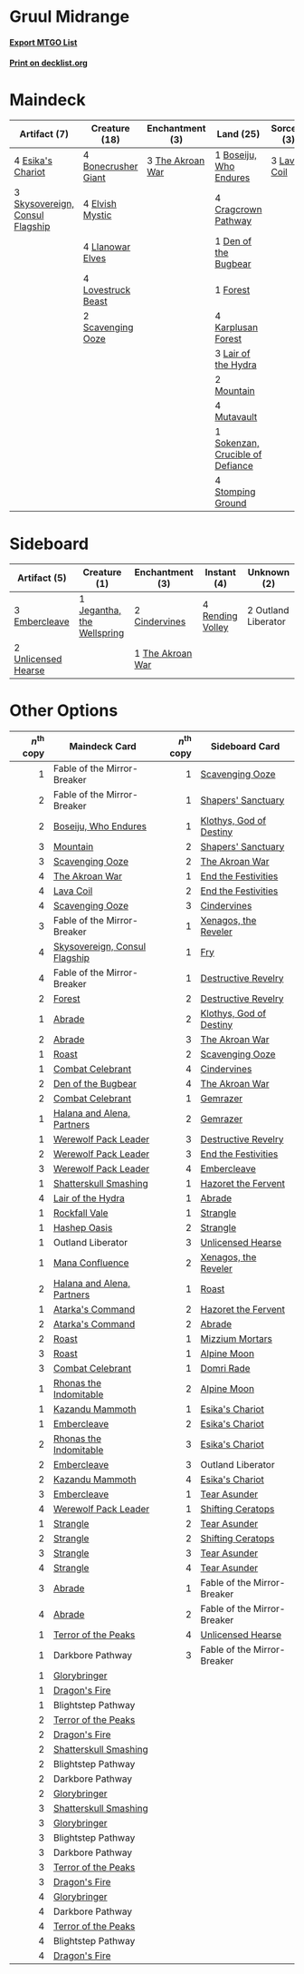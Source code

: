 # Gruul Midrange

#### [Export MTGO List](../collection/Gruul%20Midrange/Gruul%20Midrange.txt)
#### [Print on decklist.org](http://decklist.org/?deckmain=4%09Bonecrusher%20Giant%0A1%09Boseiju,%20Who%20Endures%0A4%09Cragcrown%20Pathway%0A1%09Den%20of%20the%20Bugbear%0A4%09Elvish%20Mystic%0A4%09Esika's%20Chariot%0A1%09Forest%0A4%09Karplusan%20Forest%0A3%09Lair%20of%20the%20Hydra%0A3%09Lava%20Coil%0A4%09Llanowar%20Elves%0A4%09Lovestruck%20Beast%0A2%09Mountain%0A4%09Mutavault%0A4%09Reckless%20Stormseeker%0A2%09Scavenging%20Ooze%0A3%09Skysovereign,%20Consul%20Flagship%0A1%09Sokenzan,%20Crucible%20of%20Defiance%0A4%09Stomping%20Ground%0A3%09The%20Akroan%20War&deckside=2%09Cindervines%0A3%09Embercleave%0A1%09Jegantha,%20the%20Wellspring%0A2%09Outland%20Liberator%0A4%09Rending%20Volley%0A1%09The%20Akroan%20War%0A2%09Unlicensed%20Hearse)
# Maindeck

|                                               Artifact (7)                                               |                                        Creature (18)                                         |                                      Enchantment (3)                                      |                                                 Land (25)                                                 |                                     Sorcery (3)                                      |     Unknown (4)      |
|----------------------------------------------------------------------------------------------------------|----------------------------------------------------------------------------------------------|-------------------------------------------------------------------------------------------|-----------------------------------------------------------------------------------------------------------|--------------------------------------------------------------------------------------|----------------------|
|4 [Esika's Chariot](http://gatherer.wizards.com/Pages/Card/Details.aspx?multiverseid=503783)              |4 [Bonecrusher Giant](http://gatherer.wizards.com/Pages/Card/Details.aspx?multiverseid=473077)|3 [The Akroan War](http://gatherer.wizards.com/Pages/Card/Details.aspx?multiverseid=476375)|1 [Boseiju, Who Endures](http://gatherer.wizards.com/Pages/Card/Details.aspx?multiverseid=548579)          |3 [Lava Coil](http://gatherer.wizards.com/Pages/Card/Details.aspx?multiverseid=452858)|4 Reckless Stormseeker|
|3 [Skysovereign, Consul Flagship](http://gatherer.wizards.com/Pages/Card/Details.aspx?multiverseid=417807)|4 [Elvish Mystic](http://gatherer.wizards.com/Pages/Card/Details.aspx?multiverseid=389499)    |                                                                                           |4 [Cragcrown Pathway](http://gatherer.wizards.com/Pages/Card/Details.aspx?multiverseid=491915)             |                                                                                      |                      |
|                                                                                                          |4 [Llanowar Elves](http://gatherer.wizards.com/Pages/Card/Details.aspx?multiverseid=129626)   |                                                                                           |1 [Den of the Bugbear](http://gatherer.wizards.com/Pages/Card/Details.aspx?multiverseid=527541)            |                                                                                      |                      |
|                                                                                                          |4 [Lovestruck Beast](http://gatherer.wizards.com/Pages/Card/Details.aspx?multiverseid=473127) |                                                                                           |1 [Forest](http://gatherer.wizards.com/Pages/Card/Details.aspx?multiverseid=439860)                        |                                                                                      |                      |
|                                                                                                          |2 [Scavenging Ooze](http://gatherer.wizards.com/Pages/Card/Details.aspx?multiverseid=420783)  |                                                                                           |4 [Karplusan Forest](http://gatherer.wizards.com/Pages/Card/Details.aspx?multiverseid=129614)              |                                                                                      |                      |
|                                                                                                          |                                                                                              |                                                                                           |3 [Lair of the Hydra](http://gatherer.wizards.com/Pages/Card/Details.aspx?multiverseid=527546)             |                                                                                      |                      |
|                                                                                                          |                                                                                              |                                                                                           |2 [Mountain](http://gatherer.wizards.com/Pages/Card/Details.aspx?multiverseid=439859)                      |                                                                                      |                      |
|                                                                                                          |                                                                                              |                                                                                           |4 [Mutavault](http://gatherer.wizards.com/Pages/Card/Details.aspx?multiverseid=370733)                     |                                                                                      |                      |
|                                                                                                          |                                                                                              |                                                                                           |1 [Sokenzan, Crucible of Defiance](http://gatherer.wizards.com/Pages/Card/Details.aspx?multiverseid=548589)|                                                                                      |                      |
|                                                                                                          |                                                                                              |                                                                                           |4 [Stomping Ground](http://gatherer.wizards.com/Pages/Card/Details.aspx?multiverseid=405110)               |                                                                                      |                      |


# Sideboard

|                                         Artifact (5)                                         |                                            Creature (1)                                             |                                      Enchantment (3)                                      |                                        Instant (4)                                        |    Unknown (2)    |
|----------------------------------------------------------------------------------------------|-----------------------------------------------------------------------------------------------------|-------------------------------------------------------------------------------------------|-------------------------------------------------------------------------------------------|-------------------|
|3 [Embercleave](http://gatherer.wizards.com/Pages/Card/Details.aspx?multiverseid=473082)      |1 [Jegantha, the Wellspring](http://gatherer.wizards.com/Pages/Card/Details.aspx?multiverseid=479742)|2 [Cindervines](http://gatherer.wizards.com/Pages/Card/Details.aspx?multiverseid=457305)   |4 [Rending Volley](http://gatherer.wizards.com/Pages/Card/Details.aspx?multiverseid=394663)|2 Outland Liberator|
|2 [Unlicensed Hearse](http://gatherer.wizards.com/Pages/Card/Details.aspx?multiverseid=555447)|                                                                                                     |1 [The Akroan War](http://gatherer.wizards.com/Pages/Card/Details.aspx?multiverseid=476375)|                                                                                           |                   |


# Other Options

|*n*<sup>th</sup> copy|                                             Maindeck Card                                              |*n*<sup>th</sup> copy|                                          Sideboard Card                                          |
|--------------------:|--------------------------------------------------------------------------------------------------------|--------------------:|--------------------------------------------------------------------------------------------------|
|                    1|Fable of the Mirror-Breaker                                                                             |                    1|[Scavenging Ooze](http://gatherer.wizards.com/Pages/Card/Details.aspx?multiverseid=420783)        |
|                    2|Fable of the Mirror-Breaker                                                                             |                    1|[Shapers' Sanctuary](http://gatherer.wizards.com/Pages/Card/Details.aspx?multiverseid=435362)     |
|                    2|[Boseiju, Who Endures](http://gatherer.wizards.com/Pages/Card/Details.aspx?multiverseid=548579)         |                    1|[Klothys, God of Destiny](http://gatherer.wizards.com/Pages/Card/Details.aspx?multiverseid=476471)|
|                    3|[Mountain](http://gatherer.wizards.com/Pages/Card/Details.aspx?multiverseid=439859)                     |                    2|[Shapers' Sanctuary](http://gatherer.wizards.com/Pages/Card/Details.aspx?multiverseid=435362)     |
|                    3|[Scavenging Ooze](http://gatherer.wizards.com/Pages/Card/Details.aspx?multiverseid=420783)              |                    2|[The Akroan War](http://gatherer.wizards.com/Pages/Card/Details.aspx?multiverseid=476375)         |
|                    4|[The Akroan War](http://gatherer.wizards.com/Pages/Card/Details.aspx?multiverseid=476375)               |                    1|[End the Festivities](http://gatherer.wizards.com/Pages/Card/Details.aspx?multiverseid=541010)    |
|                    4|[Lava Coil](http://gatherer.wizards.com/Pages/Card/Details.aspx?multiverseid=452858)                    |                    2|[End the Festivities](http://gatherer.wizards.com/Pages/Card/Details.aspx?multiverseid=541010)    |
|                    4|[Scavenging Ooze](http://gatherer.wizards.com/Pages/Card/Details.aspx?multiverseid=420783)              |                    3|[Cindervines](http://gatherer.wizards.com/Pages/Card/Details.aspx?multiverseid=457305)            |
|                    3|Fable of the Mirror-Breaker                                                                             |                    1|[Xenagos, the Reveler](http://gatherer.wizards.com/Pages/Card/Details.aspx?multiverseid=373502)   |
|                    4|[Skysovereign, Consul Flagship](http://gatherer.wizards.com/Pages/Card/Details.aspx?multiverseid=417807)|                    1|[Fry](http://gatherer.wizards.com/Pages/Card/Details.aspx?multiverseid=466894)                    |
|                    4|Fable of the Mirror-Breaker                                                                             |                    1|[Destructive Revelry](http://gatherer.wizards.com/Pages/Card/Details.aspx?multiverseid=373351)    |
|                    2|[Forest](http://gatherer.wizards.com/Pages/Card/Details.aspx?multiverseid=439860)                       |                    2|[Destructive Revelry](http://gatherer.wizards.com/Pages/Card/Details.aspx?multiverseid=373351)    |
|                    1|[Abrade](http://gatherer.wizards.com/Pages/Card/Details.aspx?multiverseid=430772)                       |                    2|[Klothys, God of Destiny](http://gatherer.wizards.com/Pages/Card/Details.aspx?multiverseid=476471)|
|                    2|[Abrade](http://gatherer.wizards.com/Pages/Card/Details.aspx?multiverseid=430772)                       |                    3|[The Akroan War](http://gatherer.wizards.com/Pages/Card/Details.aspx?multiverseid=476375)         |
|                    1|[Roast](http://gatherer.wizards.com/Pages/Card/Details.aspx?multiverseid=394667)                        |                    2|[Scavenging Ooze](http://gatherer.wizards.com/Pages/Card/Details.aspx?multiverseid=420783)        |
|                    1|[Combat Celebrant](http://gatherer.wizards.com/Pages/Card/Details.aspx?multiverseid=426827)             |                    4|[Cindervines](http://gatherer.wizards.com/Pages/Card/Details.aspx?multiverseid=457305)            |
|                    2|[Den of the Bugbear](http://gatherer.wizards.com/Pages/Card/Details.aspx?multiverseid=527541)           |                    4|[The Akroan War](http://gatherer.wizards.com/Pages/Card/Details.aspx?multiverseid=476375)         |
|                    2|[Combat Celebrant](http://gatherer.wizards.com/Pages/Card/Details.aspx?multiverseid=426827)             |                    1|[Gemrazer](http://gatherer.wizards.com/Pages/Card/Details.aspx?multiverseid=479675)               |
|                    1|[Halana and Alena, Partners](http://gatherer.wizards.com/Pages/Card/Details.aspx?multiverseid=541113)   |                    2|[Gemrazer](http://gatherer.wizards.com/Pages/Card/Details.aspx?multiverseid=479675)               |
|                    1|[Werewolf Pack Leader](http://gatherer.wizards.com/Pages/Card/Details.aspx?multiverseid=527498)         |                    3|[Destructive Revelry](http://gatherer.wizards.com/Pages/Card/Details.aspx?multiverseid=373351)    |
|                    2|[Werewolf Pack Leader](http://gatherer.wizards.com/Pages/Card/Details.aspx?multiverseid=527498)         |                    3|[End the Festivities](http://gatherer.wizards.com/Pages/Card/Details.aspx?multiverseid=541010)    |
|                    3|[Werewolf Pack Leader](http://gatherer.wizards.com/Pages/Card/Details.aspx?multiverseid=527498)         |                    4|[Embercleave](http://gatherer.wizards.com/Pages/Card/Details.aspx?multiverseid=473082)            |
|                    1|[Shatterskull Smashing](http://gatherer.wizards.com/Pages/Card/Details.aspx?multiverseid=491802)        |                    1|[Hazoret the Fervent](http://gatherer.wizards.com/Pages/Card/Details.aspx?multiverseid=426838)    |
|                    4|[Lair of the Hydra](http://gatherer.wizards.com/Pages/Card/Details.aspx?multiverseid=527546)            |                    1|[Abrade](http://gatherer.wizards.com/Pages/Card/Details.aspx?multiverseid=430772)                 |
|                    1|[Rockfall Vale](http://gatherer.wizards.com/Pages/Card/Details.aspx?multiverseid=535065)                |                    1|[Strangle](http://gatherer.wizards.com/Pages/Card/Details.aspx?multiverseid=555326)               |
|                    1|[Hashep Oasis](http://gatherer.wizards.com/Pages/Card/Details.aspx?multiverseid=430866)                 |                    2|[Strangle](http://gatherer.wizards.com/Pages/Card/Details.aspx?multiverseid=555326)               |
|                    1|Outland Liberator                                                                                       |                    3|[Unlicensed Hearse](http://gatherer.wizards.com/Pages/Card/Details.aspx?multiverseid=555447)      |
|                    1|[Mana Confluence](http://gatherer.wizards.com/Pages/Card/Details.aspx?multiverseid=409573)              |                    2|[Xenagos, the Reveler](http://gatherer.wizards.com/Pages/Card/Details.aspx?multiverseid=373502)   |
|                    2|[Halana and Alena, Partners](http://gatherer.wizards.com/Pages/Card/Details.aspx?multiverseid=541113)   |                    1|[Roast](http://gatherer.wizards.com/Pages/Card/Details.aspx?multiverseid=394667)                  |
|                    1|[Atarka's Command](http://gatherer.wizards.com/Pages/Card/Details.aspx?multiverseid=394502)             |                    2|[Hazoret the Fervent](http://gatherer.wizards.com/Pages/Card/Details.aspx?multiverseid=426838)    |
|                    2|[Atarka's Command](http://gatherer.wizards.com/Pages/Card/Details.aspx?multiverseid=394502)             |                    2|[Abrade](http://gatherer.wizards.com/Pages/Card/Details.aspx?multiverseid=430772)                 |
|                    2|[Roast](http://gatherer.wizards.com/Pages/Card/Details.aspx?multiverseid=394667)                        |                    1|[Mizzium Mortars](http://gatherer.wizards.com/Pages/Card/Details.aspx?multiverseid=405302)        |
|                    3|[Roast](http://gatherer.wizards.com/Pages/Card/Details.aspx?multiverseid=394667)                        |                    1|[Alpine Moon](http://gatherer.wizards.com/Pages/Card/Details.aspx?multiverseid=447264)            |
|                    3|[Combat Celebrant](http://gatherer.wizards.com/Pages/Card/Details.aspx?multiverseid=426827)             |                    1|[Domri Rade](http://gatherer.wizards.com/Pages/Card/Details.aspx?multiverseid=366367)             |
|                    1|[Rhonas the Indomitable](http://gatherer.wizards.com/Pages/Card/Details.aspx?multiverseid=426884)       |                    2|[Alpine Moon](http://gatherer.wizards.com/Pages/Card/Details.aspx?multiverseid=447264)            |
|                    1|[Kazandu Mammoth](http://gatherer.wizards.com/Pages/Card/Details.aspx?multiverseid=491835)              |                    1|[Esika's Chariot](http://gatherer.wizards.com/Pages/Card/Details.aspx?multiverseid=503783)        |
|                    1|[Embercleave](http://gatherer.wizards.com/Pages/Card/Details.aspx?multiverseid=473082)                  |                    2|[Esika's Chariot](http://gatherer.wizards.com/Pages/Card/Details.aspx?multiverseid=503783)        |
|                    2|[Rhonas the Indomitable](http://gatherer.wizards.com/Pages/Card/Details.aspx?multiverseid=426884)       |                    3|[Esika's Chariot](http://gatherer.wizards.com/Pages/Card/Details.aspx?multiverseid=503783)        |
|                    2|[Embercleave](http://gatherer.wizards.com/Pages/Card/Details.aspx?multiverseid=473082)                  |                    3|Outland Liberator                                                                                 |
|                    2|[Kazandu Mammoth](http://gatherer.wizards.com/Pages/Card/Details.aspx?multiverseid=491835)              |                    4|[Esika's Chariot](http://gatherer.wizards.com/Pages/Card/Details.aspx?multiverseid=503783)        |
|                    3|[Embercleave](http://gatherer.wizards.com/Pages/Card/Details.aspx?multiverseid=473082)                  |                    1|[Tear Asunder](http://gatherer.wizards.com/Pages/Card/Details.aspx?multiverseid=574663)           |
|                    4|[Werewolf Pack Leader](http://gatherer.wizards.com/Pages/Card/Details.aspx?multiverseid=527498)         |                    1|[Shifting Ceratops](http://gatherer.wizards.com/Pages/Card/Details.aspx?multiverseid=466948)      |
|                    1|[Strangle](http://gatherer.wizards.com/Pages/Card/Details.aspx?multiverseid=555326)                     |                    2|[Tear Asunder](http://gatherer.wizards.com/Pages/Card/Details.aspx?multiverseid=574663)           |
|                    2|[Strangle](http://gatherer.wizards.com/Pages/Card/Details.aspx?multiverseid=555326)                     |                    2|[Shifting Ceratops](http://gatherer.wizards.com/Pages/Card/Details.aspx?multiverseid=466948)      |
|                    3|[Strangle](http://gatherer.wizards.com/Pages/Card/Details.aspx?multiverseid=555326)                     |                    3|[Tear Asunder](http://gatherer.wizards.com/Pages/Card/Details.aspx?multiverseid=574663)           |
|                    4|[Strangle](http://gatherer.wizards.com/Pages/Card/Details.aspx?multiverseid=555326)                     |                    4|[Tear Asunder](http://gatherer.wizards.com/Pages/Card/Details.aspx?multiverseid=574663)           |
|                    3|[Abrade](http://gatherer.wizards.com/Pages/Card/Details.aspx?multiverseid=430772)                       |                    1|Fable of the Mirror-Breaker                                                                       |
|                    4|[Abrade](http://gatherer.wizards.com/Pages/Card/Details.aspx?multiverseid=430772)                       |                    2|Fable of the Mirror-Breaker                                                                       |
|                    1|[Terror of the Peaks](http://gatherer.wizards.com/Pages/Card/Details.aspx?multiverseid=485487)          |                    4|[Unlicensed Hearse](http://gatherer.wizards.com/Pages/Card/Details.aspx?multiverseid=555447)      |
|                    1|Darkbore Pathway                                                                                        |                    3|Fable of the Mirror-Breaker                                                                       |
|                    1|[Glorybringer](http://gatherer.wizards.com/Pages/Card/Details.aspx?multiverseid=426836)                 |                     |                                                                                                  |
|                    1|[Dragon's Fire](http://gatherer.wizards.com/Pages/Card/Details.aspx?multiverseid=527426)                |                     |                                                                                                  |
|                    1|Blightstep Pathway                                                                                      |                     |                                                                                                  |
|                    2|[Terror of the Peaks](http://gatherer.wizards.com/Pages/Card/Details.aspx?multiverseid=485487)          |                     |                                                                                                  |
|                    2|[Dragon's Fire](http://gatherer.wizards.com/Pages/Card/Details.aspx?multiverseid=527426)                |                     |                                                                                                  |
|                    2|[Shatterskull Smashing](http://gatherer.wizards.com/Pages/Card/Details.aspx?multiverseid=491802)        |                     |                                                                                                  |
|                    2|Blightstep Pathway                                                                                      |                     |                                                                                                  |
|                    2|Darkbore Pathway                                                                                        |                     |                                                                                                  |
|                    2|[Glorybringer](http://gatherer.wizards.com/Pages/Card/Details.aspx?multiverseid=426836)                 |                     |                                                                                                  |
|                    3|[Shatterskull Smashing](http://gatherer.wizards.com/Pages/Card/Details.aspx?multiverseid=491802)        |                     |                                                                                                  |
|                    3|[Glorybringer](http://gatherer.wizards.com/Pages/Card/Details.aspx?multiverseid=426836)                 |                     |                                                                                                  |
|                    3|Blightstep Pathway                                                                                      |                     |                                                                                                  |
|                    3|Darkbore Pathway                                                                                        |                     |                                                                                                  |
|                    3|[Terror of the Peaks](http://gatherer.wizards.com/Pages/Card/Details.aspx?multiverseid=485487)          |                     |                                                                                                  |
|                    3|[Dragon's Fire](http://gatherer.wizards.com/Pages/Card/Details.aspx?multiverseid=527426)                |                     |                                                                                                  |
|                    4|[Glorybringer](http://gatherer.wizards.com/Pages/Card/Details.aspx?multiverseid=426836)                 |                     |                                                                                                  |
|                    4|Darkbore Pathway                                                                                        |                     |                                                                                                  |
|                    4|[Terror of the Peaks](http://gatherer.wizards.com/Pages/Card/Details.aspx?multiverseid=485487)          |                     |                                                                                                  |
|                    4|Blightstep Pathway                                                                                      |                     |                                                                                                  |
|                    4|[Dragon's Fire](http://gatherer.wizards.com/Pages/Card/Details.aspx?multiverseid=527426)                |                     |                                                                                                  |

